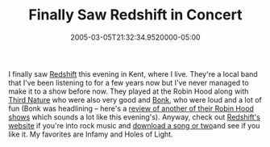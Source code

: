 ﻿---
title: Finally Saw Redshift in Concert
date: "2005-03-05T21:32:34.9520000-05:00"
description: I finally saw Redshift this evening in Kent, where I live.
featuredImage: /img/default-post-image.jpg
---

I finally saw [Redshift](http://redshift.ws/) this evening in Kent, where I live. They're a local band that I've been listening to for a few years now but I've never managed to make it to a show before now. They played at the Robin Hood along with [Third Nature](http://3nature.com/) who were also very good and [Bonk](http://www.bonk826.com/), who were loud and a lot of fun (Bonk was headlining – here's a [review of another of their Robin Hood shows](http://www.revuemagazine.com/local.html) which sounds a lot like this evening's). Anyway, check out [Redshift's website](http://redshift.ws/) if you're into rock music and [download a song or two](http://music.download.com/redshift_band/3600-8735-100587714.html?tag=quickurl)and see if you like it. My favorites are Infamy and Holes of Light.

